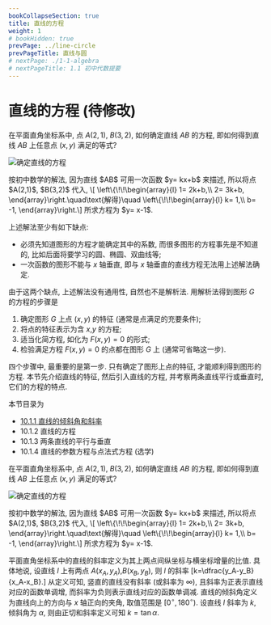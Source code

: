 ```yaml
---
bookCollapseSection: true
title: 直线的方程
weight: 1
# bookHidden: true
prevPage: ../line-circle
prevPageTitle: 直线与圆
# nextPage: ./1-1-algebra
# nextPageTitle: 1.1 初中代数提要
---
```


# 直线的方程 (待修改)

在平面直角坐标系中, 点 $A(2,1)$, $B(3,2)$, 如何确定直线 $AB$ 的方程, 即如何得到直线 $AB$ 上任意点 $(x,y)$ 满足的等式?

![确定直线的方程](./figs/2021-1028-2030.svg)

<p>按初中数学的解法, 因为直线 $AB$ 可用一次函数 $y= kx+b$ 来描述, 所以将点 $A(2,1)$, $B(3,2)$ 代入, \[
    \left\{\!\!\begin{array}{l}
        1= 2k+b,\\
        2= 3k+b,
    \end{array}\right.\quad\text{解得}\quad
    \left\{\!\!\begin{array}{l}
        k= 1,\\
        b= -1,
    \end{array}\right.\]
所求方程为 $y= x-1$.</p>

上述解法至少有如下缺点:

- 必须先知道图形的方程才能确定其中的系数, 而很多图形的方程事先是不知道的, 比如后面将要学习的圆、椭圆、双曲线等;
- 一次函数的图形不能与 $x$ 轴垂直, 即与 $x$ 轴垂直的直线方程无法用上述解法确定.

由于这两个缺点, 上述解法没有通用性, 自然也不是解析法. 用解析法得到图形 $G$ 的方程的步骤是

1. 确定图形 $G$ 上点 $(x,y)$ 的特征 (通常是点满足的充要条件);
2. 将点的特征表示为含 $x$,$y$ 的方程;
3. 适当化简方程, 如化为 $F(x,y)=0$ 的形式;
4. 检验满足方程 $F(x,y)=0$ 的点都在图形 $G$ 上 (通常可省略这一步).

四个步骤中, 最重要的是第一步. 只有确定了图形上点的特征, 才能顺利得到图形的方程. 本节先介绍直线的特征, 然后引入直线的方程, 并考察两条直线平行或垂直时, 它们的方程的特点. 

本节目录为

- [10.1.1 直线的倾斜角和斜率](./10-1-1-slope)
- 10.1.2 直线的方程
- 10.1.3 两条直线的平行与垂直
- 10.1.4 直线的参数方程与点法式方程 (选学)

在平面直角坐标系中, 点 $A(2,1)$, $B(3,2)$, 如何确定直线 $AB$ 的方程, 即如何得到直线 $AB$ 上任意点 $(x,y)$ 满足的等式?

![确定直线的方程](./figs/2021-1028-2030.svg)

<p>按初中数学的解法, 因为直线 $AB$ 可用一次函数 $y= kx+b$ 来描述, 所以将点 $A(2,1)$, $B(3,2)$ 代入, \[
    \left\{\!\!\begin{array}{l}
        1= 2k+b,\\
        2= 3k+b,
    \end{array}\right.\quad\text{解得}\quad
    \left\{\!\!\begin{array}{l}
        k= 1,\\
        b= -1,
    \end{array}\right.\]
所求方程为 $y= x-1$.</p>

平面直角坐标系中的直线的斜率定义为其上两点间纵坐标与横坐标增量的比值. 具体地说, 设直线 $l$ 上有两点 $A(x_A,y_A)$,$B(x_B,y_B)$, 
  则 $l$ 的斜率 
  \[k=\dfrac{y_A-y_B}{x_A-x_B}.\]
  从定义可知, 竖直的直线没有斜率 (或斜率为 $\infty$),
  且斜率为正表示直线对应的函数单调增, 而斜率为负则表示直线对应的函数单调减.
  直线的倾斜角定义为直线向上的方向与 $x$ 轴正向的夹角, 
  取值范围是 $[0^\circ,180^\circ)$. 设直线 $l$ 斜率为 $k$, 倾斜角为 $\alpha$,
  则由正切和斜率定义可知 $k=\tan\alpha$.

<!-- 平面直角坐标系中的直线的斜率定义为其上两点间纵坐标与横坐标增量的比值. 具体地说, 设直线 $l$ 上有两点 $A(x_A,y_A)$,$B(x_B,y_B)$, 
  则 $l$ 的斜率 
  \[k=\dfrac{y_A-y_B}{x_A-x_B}.\]
  从定义可知, 竖直的直线没有斜率 (或斜率为 $\infty$),
  且斜率为正表示直线对应的函数单调增, 而斜率为负则表示直线对应的函数单调减.
  直线的倾斜角定义为直线向上的方向与 $x$ 轴正向的夹角, 
  取值范围是 $[0^\circ,180^\circ)$. 设直线 $l$ 斜率为 $k$, 倾斜角为 $\alpha$,
  则由正切和斜率定义可知 $k=\tan\alpha$.
  
  直线与 $x$~轴交点的横坐标为直线的横截距, 类似地可定义纵截距. 
  注意, 截距是坐标而不是距离, 所以取值可正可负.
  如直线 $y=x+1$ 的横截距为 $-1$, 纵截距为 $1$, 
  而说直线 $l$ 的横截距为 $3$, 纵截距为 $2$ 是指 $l$ 过点 $(3,0)$ 和 $(0,2)$.
  
  两点确定一条直线, 所以确定直线通常需要两个条件. 直线方程常见的形式如下:
  \begin{align*}
    &\text{点斜式:\ }y-y_0=k(x-x_0),\quad
     \text{斜截式:\ }y=kx+b,   \\
    &\text{两点式:\ }y-y_1=\frac{y_2-y_1}{x_2-x_1}(x-x_1),\quad
     \text{一般式:\ }Ax+By+C=0.
  \end{align*}
  前三种方程由于使用了斜率, 所以无法表示竖直的直线, 
  其中斜截式和两点式都可以看成点斜式的特例. 
  显然, 前三种方程都可以写成一般式. 当 $B\neq0$ 时, 
  一般式可写成斜截式 $y=-\dfrac{A}{B}x-\dfrac{C}B$, 从而可知其斜率和纵截距. -->
